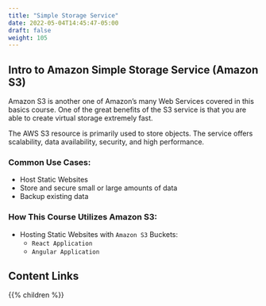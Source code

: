 ```yaml
---
title: "Simple Storage Service"
date: 2022-05-04T14:45:47-05:00
draft: false
weight: 105
---
```


## Intro to Amazon Simple Storage Service (Amazon S3)

Amazon S3 is another one of Amazon’s many Web Services covered in this basics course. One of the great benefits of the S3 service is that you are able to create virtual storage extremely fast.

The AWS S3 resource is primarily used to store objects. The service offers scalability, data availability, security, and high performance.

### Common Use Cases:

- Host Static Websites
- Store and secure small or large amounts of data
- Backup existing data

### How This Course Utilizes Amazon S3:

- Hosting Static Websites with `Amazon S3` Buckets:
    - `React Application`
    - `Angular Application`


## Content Links

{{% children %}}
